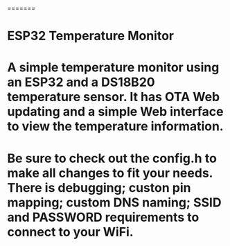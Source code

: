 =======
# ESP32 Temperature Monitor
# A simple temperature monitor using an ESP32 and a DS18B20 temperature sensor. It has OTA Web updating and a simple Web interface to view the temperature information.

# Be sure to check out the config.h to make all changes to fit your needs. There is debugging; custon pin mapping; custom DNS naming; SSID and PASSWORD requirements to connect to your WiFi.
